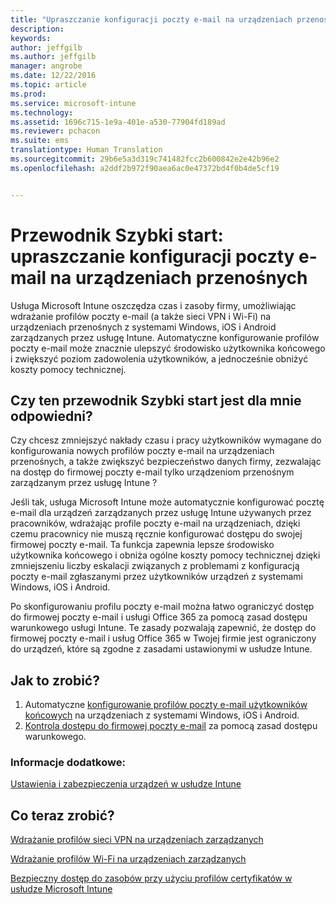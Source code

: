 ```yaml
---
title: "Upraszczanie konfiguracji poczty e-mail na urządzeniach przenośnych | Microsoft Intune"
description: 
keywords: 
author: jeffgilb
ms.author: jeffgilb
manager: angrobe
ms.date: 12/22/2016
ms.topic: article
ms.prod: 
ms.service: microsoft-intune
ms.technology: 
ms.assetid: 1696c715-1e9a-401e-a530-77904fd189ad
ms.reviewer: pchacon
ms.suite: ems
translationtype: Human Translation
ms.sourcegitcommit: 29b6e5a3d319c741482fcc2b600842e2e42b96e2
ms.openlocfilehash: a2ddf2b972f90aea6ac0e47372bd4f0b4de5cf19


---
```


# <a name="quick-start-guide-simplify-email-configuration-on-mobile-devices"></a>Przewodnik Szybki start: upraszczanie konfiguracji poczty e-mail na urządzeniach przenośnych
Usługa Microsoft Intune oszczędza czas i zasoby firmy, umożliwiając wdrażanie profilów poczty e-mail (a także sieci VPN i Wi-Fi) na urządzeniach przenośnych z systemami Windows, iOS i Android zarządzanych przez usługę Intune. Automatyczne konfigurowanie profilów poczty e-mail może znacznie ulepszyć środowisko użytkownika końcowego i zwiększyć poziom zadowolenia użytkowników, a jednocześnie obniżyć koszty pomocy technicznej.

## <a name="is-this-quick-start-guide-right-for-me"></a>Czy ten przewodnik Szybki start jest dla mnie odpowiedni?
Czy chcesz zmniejszyć nakłady czasu i pracy użytkowników wymagane do konfigurowania nowych profilów poczty e-mail na urządzeniach przenośnych, a także zwiększyć bezpieczeństwo danych firmy, zezwalając na dostęp do firmowej poczty e-mail tylko urządzeniom przenośnym zarządzanym przez usługę Intune ?

Jeśli tak, usługa Microsoft Intune może automatycznie konfigurować pocztę e-mail dla urządzeń zarządzanych przez usługę Intune używanych przez pracowników, wdrażając profile poczty e-mail na urządzeniach, dzięki czemu pracownicy nie muszą ręcznie konfigurować dostępu do swojej firmowej poczty e-mail. Ta funkcja zapewnia lepsze środowisko użytkownika końcowego i obniża ogólne koszty pomocy technicznej dzięki zmniejszeniu liczby eskalacji związanych z problemami z konfiguracją poczty e-mail zgłaszanymi przez użytkowników urządzeń z systemami Windows, iOS i Android.

Po skonfigurowaniu profilu poczty e-mail można łatwo ograniczyć dostęp do firmowej poczty e-mail i usługi Office 365 za pomocą zasad dostępu warunkowego usługi Intune. Te zasady pozwalają zapewnić, że dostęp do firmowej poczty e-mail i usług Office 365 w Twojej firmie jest ograniczony do urządzeń, które są zgodne z zasadami ustawionymi w usłudze Intune.

## <a name="how-do-i-do-it"></a>Jak to zrobić?
1.  Automatyczne [konfigurowanie profilów poczty e-mail użytkowników końcowych](/intune/deploy-use/configure-access-to-corporate-email-using-email-profiles-with-microsoft-intune) na urządzeniach z systemami Windows, iOS i Android.
2.  [Kontrola dostępu do firmowej poczty e-mail](/intune/deploy-use/restrict-access-to-email-and-o365-services-with-microsoft-intune) za pomocą zasad dostępu warunkowego.


### <a name="additional-information"></a>Informacje dodatkowe:
[Ustawienia i zabezpieczenia urządzeń w usłudze Intune](/intune/deploy-use/manage-settings-and-features-on-your-devices-with-microsoft-intune-policies)

## <a name="what-should-i-do-next"></a>Co teraz zrobić?
[Wdrażanie profilów sieci VPN na urządzeniach zarządzanych](/intune/deploy-use/vpn-connections-in-microsoft-intune)

[Wdrażanie profilów Wi-Fi na urządzeniach zarządzanych](/intune/deploy-use/wi-fi-connections-in-microsoft-intune)

[Bezpieczny dostęp do zasobów przy użyciu profilów certyfikatów w usłudze Microsoft Intune](/intune/deploy-use/secure-resource-access-with-certificate-profiles)



<!--HONumber=Nov16_HO4-->


